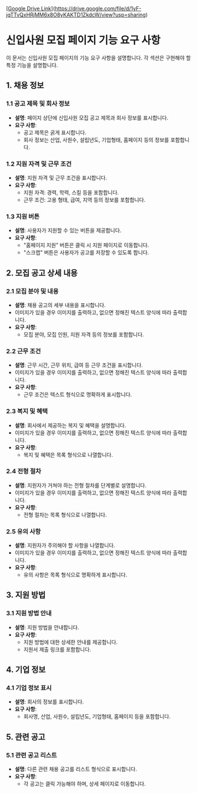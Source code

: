 [[Google Drive Link](https://drive.google.com/file/d/1yF-jqTTvQxHRjMM6x8O8yKAKTD1ZkdcW/view?usp=sharing)](https://drive.google.com/file/d/1yF-jqTTvQxHRjMM6x8O8yKAKTD1ZkdcW/view?usp=sharing)


# 신입사원 모집 페이지 기능 요구 사항

이 문서는 신입사원 모집 페이지의 기능 요구 사항을 설명합니다. 각 섹션은 구현해야 할 특정 기능을 설명합니다.

## 1. 채용 정보

### 1.1 공고 제목 및 회사 정보
- **설명**: 페이지 상단에  신입사원 모집 공고 제목과 회사 정보를 표시합니다.
- **요구 사항**:
  - 공고 제목은 굵게 표시합니다.
  - 회사 정보는 산업, 사원수, 설립년도, 기업형태, 홈페이지 등의 정보를 포함합니다.

### 1.2 지원 자격 및 근무 조건
- **설명**: 지원 자격 및 근무 조건을 표시합니다.
- **요구 사항**:
  - 지원 자격: 경력, 학력, 스킬 등을 포함합니다.
  - 근무 조건: 고용 형태, 급여, 지역 등의 정보를 포함합니다.

### 1.3 지원 버튼
- **설명**: 사용자가 지원할 수 있는 버튼을 제공합니다.
- **요구 사항**:
  - "홈페이지 지원" 버튼은 클릭 시 지원 페이지로 이동합니다.
  - "스크랩" 버튼은 사용자가 공고를 저장할 수 있도록 합니다.

## 2. 모집 공고 상세 내용

### 2.1 모집 분야 및 내용
- **설명**: 채용 공고의 세부 내용을 표시합니다.
- 이미지가 있을 경우 이미지를 출력하고, 없으면 정해진 텍스트 양식에 따라 출력합니다.
- **요구 사항**:
  - 모집 분야, 모집 인원, 지원 자격 등의 정보를 포함합니다.

### 2.2 근무 조건
- **설명**: 근무 시간, 근무 위치, 급여 등 근무 조건을 표시합니다.
- 이미지가 있을 경우 이미지를 출력하고, 없으면 정해진 텍스트 양식에 따라 출력합니다.
- **요구 사항**:
  - 근무 조건은 텍스트 형식으로 명확하게 표시합니다.

### 2.3 복지 및 혜택
- **설명**: 회사에서 제공하는 복지 및 혜택을 설명합니다.
- 이미지가 있을 경우 이미지를 출력하고, 없으면 정해진 텍스트 양식에 따라 출력합니다.
- **요구 사항**:
  - 복지 및 혜택은 목록 형식으로 나열합니다.

### 2.4 전형 절차
- **설명**: 지원자가 거쳐야 하는 전형 절차를 단계별로 설명합니다.
- 이미지가 있을 경우 이미지를 출력하고, 없으면 정해진 텍스트 양식에 따라 출력합니다.
- **요구 사항**:
  - 전형 절차는 목록 형식으로 나열합니다.

### 2.5 유의 사항
- **설명**: 지원자가 주의해야 할 사항을 나열합니다.
- 이미지가 있을 경우 이미지를 출력하고, 없으면 정해진 텍스트 양식에 따라 출력합니다.
- **요구 사항**:
  - 유의 사항은 목록 형식으로 명확하게 표시합니다.

## 3. 지원 방법

### 3.1 지원 방법 안내
- **설명**: 지원 방법을 안내합니다.
- **요구 사항**:
  - 지원 방법에 대한 상세한 안내를 제공합니다.
  - 지원서 제출 링크를 포함합니다.

## 4. 기업 정보

### 4.1 기업 정보 표시
- **설명**: 회사의 정보를 표시합니다.
- **요구 사항**:
  - 회사명, 산업, 사원수, 설립년도, 기업형태, 홈페이지 등을 포함합니다.

## 5. 관련 공고

### 5.1 관련 공고 리스트
- **설명**: 다른 관련 채용 공고를 리스트 형식으로 표시합니다.
- **요구 사항**:
  - 각 공고는 클릭 가능해야 하며, 상세 페이지로 이동합니다.


